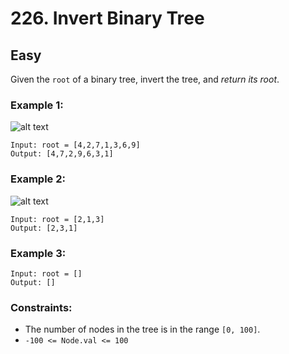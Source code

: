 # 226. Invert Binary Tree


## Easy

Given the `root` of a binary tree, invert the tree, and *return its root*.


### Example 1:
![alt text](https://assets.leetcode.com/uploads/2021/03/14/invert1-tree.jpg)
```console
Input: root = [4,2,7,1,3,6,9]
Output: [4,7,2,9,6,3,1]
```

### Example 2:
![alt text](https://assets.leetcode.com/uploads/2021/03/14/invert2-tree.jpg)
```console
Input: root = [2,1,3]
Output: [2,3,1]
```

### Example 3:
```console
Input: root = []
Output: []
```

### Constraints:

- The number of nodes in the tree is in the range `[0, 100]`.
- `-100 <= Node.val <= 100`